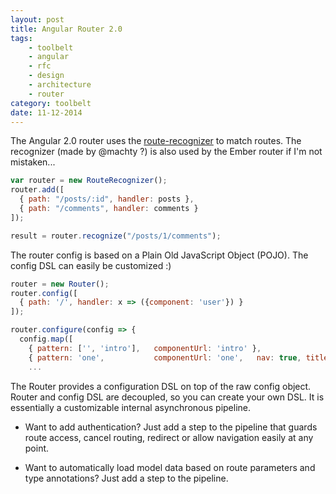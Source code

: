 ```yaml
---
layout: post
title: Angular Router 2.0
tags:
    - toolbelt
    - angular
    - rfc
    - design
    - architecture
    - router
category: toolbelt
date: 11-12-2014
---
```


The Angular 2.0 router uses the [route-recognizer](https://github.com/btford/route-recognizer) to match routes. The recognizer (made by @machty ?) is also used by the Ember router if I'm not mistaken...

```js
var router = new RouteRecognizer();
router.add([
  { path: "/posts/:id", handler: posts },
  { path: "/comments", handler: comments }
]);

result = router.recognize("/posts/1/comments");
```

<!--more-->

The router config is based on a Plain Old JavaScript Object (POJO). The config DSL can easily be customized :)

```js
router = new Router();
router.config([
  { path: '/', handler: x => ({component: 'user'}) }
]);

router.configure(config => {
  config.map([
    { pattern: ['', 'intro'],   componentUrl: 'intro' },
    { pattern: 'one',           componentUrl: 'one',   nav: true, title: 'Question 1' }
    ...
```

The Router provides a configuration DSL on top of the raw config object.
Router and config DSL are decoupled, so you can create your own DSL.
It is essentially a customizable internal asynchronous pipeline.

- Want to add authentication? Just add a step to the pipeline that guards route access, cancel routing, redirect or allow navigation easily at any point.

- Want to automatically load model data based on route parameters and type annotations? Just add a step to the pipeline.
